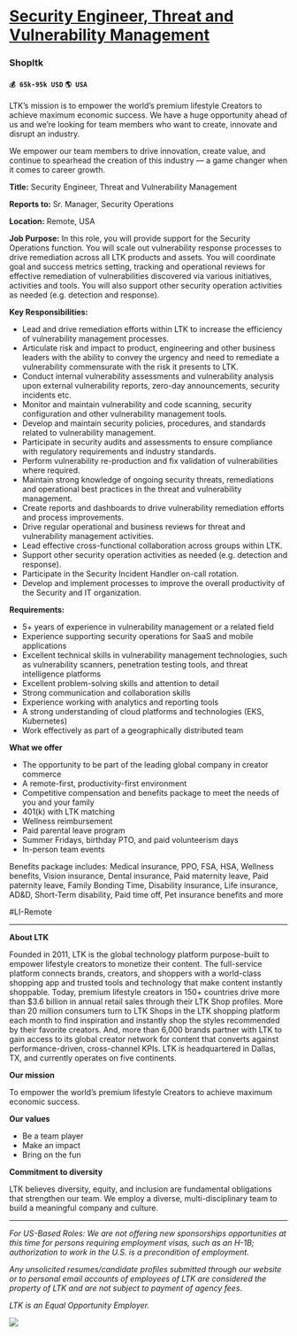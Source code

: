 # [Security Engineer, Threat and Vulnerability Management](https://www.remotewlb.com/apply/security-engineer-threat-and-vulnerability-management)  
### Shopltk  
#### `💰 65k-95k USD` `🌎 USA`  

LTK’s mission is to empower the world’s premium lifestyle Creators to achieve maximum economic success. We have a huge opportunity ahead of us and we’re looking for team members who want to create, innovate and disrupt an industry.

We empower our team members to drive innovation, create value, and continue to spearhead the creation of this industry — a game changer when it comes to career growth.

**Title:** Security Engineer, Threat and Vulnerability Management

**Reports to:** Sr. Manager, Security Operations

**Location:** Remote, USA

**Job Purpose:** In this role, you will provide support for the Security Operations function. You will scale out vulnerability response processes to drive remediation across all LTK products and assets. You will coordinate goal and success metrics setting, tracking and operational reviews for effective remediation of vulnerabilities discovered via various initiatives, activities and tools. You will also support other security operation activities as needed (e.g. detection and response).

**Key Responsibilities:**

  * Lead and drive remediation efforts within LTK to increase the efficiency of vulnerability management processes.
  * Articulate risk and impact to product, engineering and other business leaders with the ability to convey the urgency and need to remediate a vulnerability commensurate with the risk it presents to LTK.
  * Conduct internal vulnerability assessments and vulnerability analysis upon external vulnerability reports, zero-day announcements, security incidents etc. 
  * Monitor and maintain vulnerability and code scanning, security configuration and other vulnerability management tools.
  * Develop and maintain security policies, procedures, and standards related to vulnerability management.
  * Participate in security audits and assessments to ensure compliance with regulatory requirements and industry standards. 
  * Perform vulnerability re-production and fix validation of vulnerabilities where required.
  * Maintain strong knowledge of ongoing security threats, remediations and operational best practices in the threat and vulnerability management. 
  * Create reports and dashboards to drive vulnerability remediation efforts and process improvements. 
  * Drive regular operational and business reviews for threat and vulnerability management activities. 
  * Lead effective cross-functional collaboration across groups within LTK.
  * Support other security operation activities as needed (e.g. detection and response).
  * Participate in the Security Incident Handler on-call rotation. 
  * Develop and implement processes to improve the overall productivity of the Security and IT organization. 

**Requirements:**

  * 5+ years of experience in vulnerability management or a related field
  * Experience supporting security operations for SaaS and mobile applications
  * Excellent technical skills in vulnerability management technologies, such as vulnerability scanners, penetration testing tools, and threat intelligence platforms
  * Excellent problem-solving skills and attention to detail
  * Strong communication and collaboration skills
  * Experience working with analytics and reporting tools
  * A strong understanding of cloud platforms and technologies (EKS, Kubernetes)
  * Work effectively as part of a geographically distributed team

**What we offer**

  * The opportunity to be part of the leading global company in creator commerce
  * A remote-first, productivity-first environment
  * Competitive compensation and benefits package to meet the needs of you and your family
  * 401(k) with LTK matching
  * Wellness reimbursement
  * Paid parental leave program
  * Summer Fridays, birthday PTO, and paid volunteerism days
  * In-person team events

Benefits package includes: Medical insurance, PPO, FSA, HSA, Wellness benefits, Vision insurance, Dental insurance, Paid maternity leave, Paid paternity leave, Family Bonding Time, Disability insurance, Life insurance, AD&D, Short-Term disability, Paid time off, Pet insurance benefits and more

#LI-Remote

* * *

**About LTK**

Founded in 2011, LTK is the global technology platform purpose-built to empower lifestyle creators to monetize their content. The full-service platform connects brands, creators, and shoppers with a world-class shopping app and trusted tools and technology that make content instantly shoppable. Today, premium lifestyle creators in 150+ countries drive more than $3.6 billion in annual retail sales through their LTK Shop profiles. More than 20 million consumers turn to LTK Shops in the LTK shopping platform each month to find inspiration and instantly shop the styles recommended by their favorite creators. And, more than 6,000 brands partner with LTK to gain access to its global creator network for content that converts against performance-driven, cross-channel KPIs. LTK is headquartered in Dallas, TX, and currently operates on five continents.

**Our mission**

To empower the world’s premium lifestyle Creators to achieve maximum economic success.

**Our values**

  * Be a team player
  * Make an impact
  * Bring on the fun

**Commitment to diversity**

LTK believes diversity, equity, and inclusion are fundamental obligations that strengthen our team. We employ a diverse, multi-disciplinary team to build a meaningful company and culture.

* * *

_For US-Based Roles: We are not offering new sponsorships opportunities at this time for persons requiring employment visas, such as an H-1B; authorization to work in the U.S. is a precondition of employment._

_Any unsolicited resumes/candidate profiles submitted through our website or to personal email accounts of employees of LTK are considered the property of LTK and are not subject to payment of agency fees_.

_LTK is an Equal Opportunity Employer._

![](https://remotive.com/job/track/1894457/blank.gif?source=public_api)

